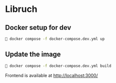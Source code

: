 # Libruch

## Docker setup for dev

```sh
🐧 docker compose -f docker-compose.dev.yml up
```

## Update the image

```sh
🐧 docker compose -f docker-compose.dev.yml build
```

Frontend is available at [http://localhost:3000/](http://localhost:3000/)
